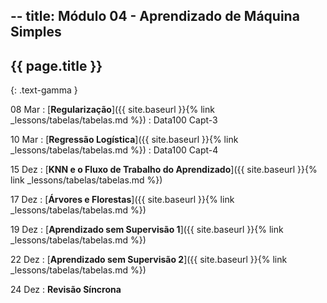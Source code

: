 --
title: Módulo 04 - Aprendizado de Máquina Simples
---

## {{ page.title }}
{: .text-gamma }

08 Mar
: [**Regularização**]({{ site.baseurl }}{% link _lessons/tabelas/tabelas.md %})
  : Data100 Capt-3

10 Mar
: [**Regressão Logística**]({{ site.baseurl }}{% link _lessons/tabelas/tabelas.md %})
  : Data100 Capt-4

15 Dez
: [**KNN e o Fluxo de Trabalho do Aprendizado**]({{ site.baseurl }}{% link _lessons/tabelas/tabelas.md %})

17 Dez
: [**Árvores e Florestas**]({{ site.baseurl }}{% link _lessons/tabelas/tabelas.md %})

19 Dez
: [**Aprendizado sem Supervisão 1**]({{ site.baseurl }}{% link _lessons/tabelas/tabelas.md %})

22 Dez
: [**Aprendizado sem Supervisão 2**]({{ site.baseurl }}{% link _lessons/tabelas/tabelas.md %})

24 Dez
: **Revisão Síncrona**
